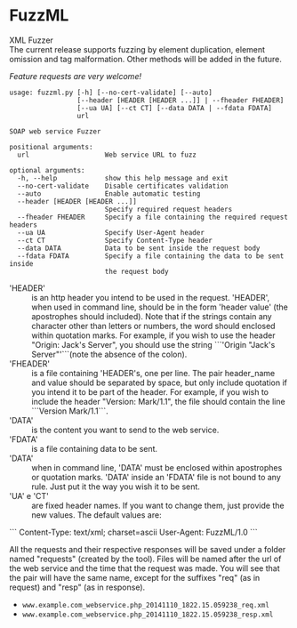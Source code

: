 FuzzML
======

XML Fuzzer 
<br>The current release supports fuzzing by element duplication, element omission and tag malformation. Other methods will be added in the future.


*Feature requests are very welcome!*

```
usage: fuzzml.py [-h] [--no-cert-validate] [--auto]
                 [--header [HEADER [HEADER ...]] | --fheader FHEADER]
                 [--ua UA] [--ct CT] [--data DATA | --fdata FDATA]
                 url

SOAP web service Fuzzer

positional arguments:
  url                   Web service URL to fuzz

optional arguments:
  -h, --help            show this help message and exit
  --no-cert-validate    Disable certificates validation
  --auto                Enable automatic testing
  --header [HEADER [HEADER ...]]
                        Specify required request headers
  --fheader FHEADER     Specify a file containing the required request headers
  --ua UA               Specify User-Agent header
  --ct CT               Specify Content-Type header
  --data DATA           Data to be sent inside the request body
  --fdata FDATA         Specify a file containing the data to be sent inside
                        the request body
```

<dl>
<dt>'HEADER'
</dt>
<dd>is an http header you intend to be used in the request. 'HEADER', when used in command line, should be in the form 'header value' (the apostrophes should included). Note that if the strings contain any character other than letters or numbers, the word should enclosed within quotation marks. For example, if you wish to use the header "Origin: Jack's Server", you should use the string ```'Origin "Jack's Server"'```(note the absence of the colon).
</dd>


<dt>'FHEADER'
</dt>
<dd>is a file containing 'HEADER's, one per line. The pair header_name and value should be separated by space, but only include quotation if you intend it to be part of the header. For example, if you wish to include the header "Version: Mark/1.1", the file should contain the line ```Version Mark/1.1```.
</dd>

<dt>'DATA'
</dt>
<dd>is the content you want to send to the web service.
</dd>

<dt>'FDATA'
</dt>
<dd>is a file containing data to be sent.
</dd>

<dt>'DATA'
</dt>
<dd>when in command line, 'DATA' must be enclosed within apostrophes or quotation marks. 'DATA' inside an 'FDATA' file is not bound to any rule. Just put it the way you wish it to be sent.
</dd>

<dt>'UA' e 'CT'
</dt>
<dd>are fixed header names. If you want to change them, just provide the new values. The default values are:
</dd>
</dl>
```
Content-Type: text/xml; charset=ascii
User-Agent: FuzzML/1.0
```

All the requests and their respective responses will be saved under a folder named "requests" (created by the tool). Files will be named after the url of the web service and the time that the request was made. You will see that the pair will have the same name, except for the suffixes "req" (as in request) and "resp" (as in response).
  * `www.example.com_webservice.php_20141110_1822.15.059238_req.xml`
  * `www.example.com_webservice.php_20141110_1822.15.059238_resp.xml`

